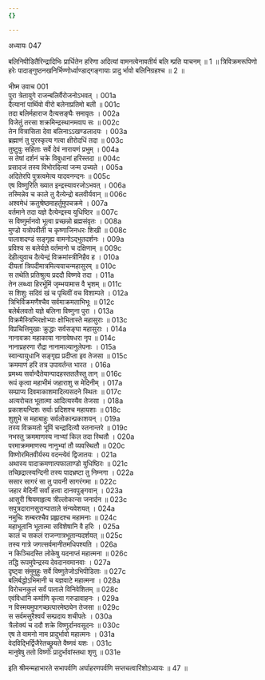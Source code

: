 ```yaml
---
{}

---
```



अध्यायः 047

बलिनिपीडितैरिन्द्रादिभिः प्रार्धितेन हरिणा अदित्यां वामनत्वेनावतीर्य बलि म्प्रति याचनम् ॥ 1 ॥ त्रिविक्रमरूपिणो हरेः पादाङ्गुष्ठनखनिर्भिण्णोर्ध्वाण्डाद्गङ्गायाः प्रादु र्भावो बलिनिग्रहश्च ॥ 2 ॥
	
भीष्म उवाच 	001  
पुरा त्रेतायुगे राजन्बलिर्वैरोजनोऽभवत् ।	001a  
दैत्यानां पार्थिवो वीरो बलेनाप्रतिमो बली ॥	001c  
तदा बलिर्महाराज दैत्यसङ्घैः समावृतः ।	002a  
विजेतुं तरसा शक्रमिन्द्रस्थानमवाप सः ॥	002c  
तेन वित्रासिता देवा बलिनाऽऽखण्डलादयः ।	003a  
ब्रह्माणं तु पुरस्कृत्य गत्वा क्षीरोदधिं तदा ॥	003c  
तुष्टुवुः सहिताः सर्वे देवं नारायणं प्रभुम् ।	004a  
स तेषां दर्शनं चक्रे विबुधानां हरिस्तदा ॥	004c  
प्रसादजं तस्य विभोरदित्यां जन्म उच्यते ।	005a  
अदितेरपि पुत्रत्वमेत्य यादवनन्दनः ॥	005c  
एष विष्णुरिति ख्यात इन्द्रस्यावरजोऽभवत् ।	006a  
तस्मिन्नेव च काले तु दैत्येन्द्रो बलवीर्यवान् ॥	006c  
अश्वमेधं क्रतुश्रेष्ठमाहर्तुमुपचक्रमे ।	007a  
वर्तमाने तदा यज्ञे दैत्येन्द्रस्य युधिष्ठिर ॥	007c  
स विष्णुर्मानवो भूत्वा प्रच्छन्नो ब्रह्मसंवृतः ।	008a  
मुण्डो यत्रोपवीती च कृष्णाजिनधरः शिखी ॥	008c  
पालाशदण्डं सङ्गृह्य वामनोऽद्भुतदर्शनः ।	009a  
प्रविश्य स बलेर्यज्ञे वर्तमानो च दक्षिणाम् ॥	009c  
देहीत्युवाच दैत्येन्द्रं विक्रमांस्त्रीनिहैव ह ।	010a  
दीयतां त्रिपदीमात्रमित्ययाचन्महासुरम् ॥	010c  
स तथेति प्रतिश्रुत्य प्रददौ विष्णवे तदा ।	011a  
तेन लब्ध्वा हिरर्भूमिं जृम्भयामास वै भृशम् ॥	011c  
स शिशुः सदिवं खं च पृथिवीं वच विशाम्पते ।	012a  
त्रिभिर्विक्रमणैश्चैव सर्वमाक्रमताभिभूः ॥	012c  
बलेर्बलवतो यज्ञे बलिना विष्णुना पुरा ।	013a  
विक्रमैस्त्रिभिरक्षोभ्याः क्षोभितास्ते महासुराः ॥	013c  
विप्रचित्तिमुखाः क्रुद्धाः सर्वसङ्घा महासुराः ।	014a  
नानावक्रा महाकाया नानावेषधरा नृप ॥	014c  
नानाप्रहरणा रौद्रा नानामाल्यानुलेपनाः ।	015a  
स्वान्यायुधानि सङ्गृह्य प्रदीप्ता इव तेजसा ॥	015c  
क्रममाणं हरि तत्र उपावर्तन्त भारत ।	016a  
प्रमथ्य सर्वान्दैतेयान्पादहस्ततलैस्तु तान् ॥	016c  
रूपं कृत्वा महाभीमं जहाराशु स मेदिनीम् ।	017a  
सम्प्राप्य दिवमाकाशमादित्यसदने स्थितः ॥	017c  
अत्यरोचत भूतात्मा आदित्यस्यैव तेजसा ।	018a  
प्रकाशयन्दिशः सर्वाः प्रदिशश्च महायशाः ॥	018c  
शुशुभे स महाबाहुः सर्वलोकान्प्रकाशयन् ।	019a  
तस्य विक्रमतो भूमिं चन्द्रादित्यौ स्तनान्तरे ॥	019c  
नभस्तु क्रममाणस्य नाभ्यां किल तदा स्थितौ ।	020a  
परमाक्रममाणस्य नानुभ्यां तौ व्यवस्थितौ ॥	020c  
विष्णोरमितवीर्यस्य वदन्त्येवं द्विजातयः ।	021a  
अथास्य पादाक्रमणात्पफालाण्डो युधिष्ठिरः ॥	021c  
तच्छिद्रात्स्यन्दिनी तस्य पादभ्रष्टा तु निम्नगा ।	022a  
ससार सागरं सा तु पावनी सागरंगमा ॥	022c  
जहार मेदिनीं सर्वां हत्वा दानवपुङ्गवान् ।	023a  
आसुरी श्रियमाहृत्य त्रील्लोकान्स जनार्दन ॥	023c  
सपुत्रदारानसुरान्पाताले संन्यवेशयत् ।	024a  
नमुचिः शम्बरश्चैव प्रह्लादश्च महामनाः ॥	024c  
महाभूतानि भूतात्मा सविशेषानि वै हरिः ।	025a  
कालं च सकलं राजन्गात्रभूतान्यदर्शयत् ॥	025c  
तस्य गात्रे जगत्सर्वमानीतमधिपश्यति ।	026a  
न किञ्चिदस्ति लोकेषु यदनाप्तं महात्मना ॥	026c  
तद्धि रूपमुपेन्द्रस्य देवदानवमानवाः ।	027a  
दृष्ट्वा संमुमुहुः सर्वे विष्णुतेजोऽभिपीडिताः ॥	027c  
बलिर्बद्धोऽभिमानी च यज्ञवाटे महात्मना ।	028a  
विरोचनकुलं सर्वं पाताले विनिवेशितम् ॥	028c  
एवंविधानि कर्माणि कृत्वा गरुडावाहनः ।	029a  
न विस्मयमुपागच्छत्पारमेष्ठ्येन तेजसा ॥	029c  
स सर्वमसुरैश्वर्यं सम्प्रदाय शचीपतेः ।	030a  
त्रैलोक्यं च ददौ शक्रे विष्णुर्दानवसूदनः ॥	030c  
एष ते वामनो नाम प्रादुर्भावो महात्मनः ।	031a  
वेदविद्भिर्द्विजैरेतच्छ्रूयते वैष्णवं यशः ।	031c  
मानुषेषु ततो विष्णोः प्रादुर्भावांस्तथा शृणु ॥ 	031e  

इति श्रीमन्महाभारते सभापर्वणि अर्घाहरणपर्वणि सप्तचत्वारिंशोऽध्यायः ॥ 47 ॥